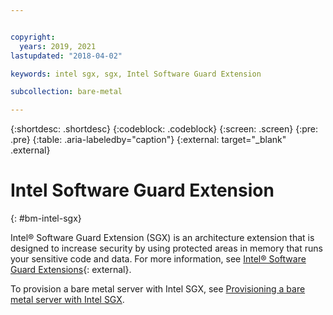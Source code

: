 ```yaml
---


copyright:
  years: 2019, 2021
lastupdated: "2018-04-02"

keywords: intel sgx, sgx, Intel Software Guard Extension

subcollection: bare-metal

---
```


{:shortdesc: .shortdesc}
{:codeblock: .codeblock}
{:screen: .screen}
{:pre: .pre}
{:table: .aria-labeledby="caption"}
{:external: target="_blank" .external}

# Intel Software Guard Extension
{: #bm-intel-sgx}

Intel&reg; Software Guard Extension (SGX) is an architecture extension that is designed to increase security by using protected areas in memory that runs your sensitive code and data. For more information, see [Intel® Software Guard Extensions](https://software.intel.com/en-us/sgx){: external}.

To provision a bare metal server with Intel SGX, see [Provisioning a bare metal server with Intel SGX](/docs/bare-metal?topic=bare-metal-bm-server-provision-sgx#bm-server-provision-sgx).
